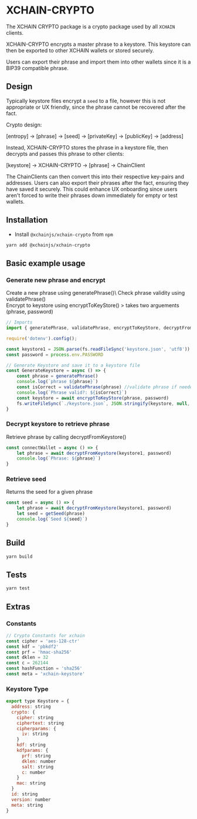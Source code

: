 # XCHAIN-CRYPTO

The XCHAIN CRYPTO package is a crypto package used by all `XCHAIN` clients.

XCHAIN-CRYPTO encrypts a master phrase to a keystore. This keystore can then be exported to other XCHAIN wallets or stored securely.

Users can export their phrase and import them into other wallets since it is a BIP39 compatible phrase.

## Design

Typically keystore files encrypt a `seed` to a file, however this is not appropriate or UX friendly, since the phrase cannot be recovered after the fact.

Crypto design:

[entropy] -> [phrase] -> [seed] -> [privateKey] -> [publicKey] -> [address]

Instead, XCHAIN-CRYPTO stores the phrase in a keystore file, then decrypts and passes this phrase to other clients:

[keystore] -> XCHAIN-CRYPTO -> [phrase] -> ChainClient

The ChainClients can then convert this into their respective key-pairs and addresses.
Users can also export their phrases after the fact, ensuring they have saved it securely. This could enhance UX onboarding since users aren't forced to write their phrases down immediately for empty or test wallets.


## Installation

- Install `@xchainjs/xchain-crypto` from `npm`

```bash
yarn add @xchainjs/xchain-crypto
```

## Basic example usage

### Generate new phrase and encrypt

Create a new phrase using generatePhrase()\ 
Check phrase validity using validatePhrase()\
Encrypt to keystore using encryptToKeyStore() > takes two arguements (phrase, password)

```js
// Imports
import { generatePhrase, validatePhrase, encryptToKeyStore, decryptFromKeystore } from "@xchainjs/xchain-crypto"

require('dotenv').config();

const keystore1 = JSON.parse(fs.readFileSync('keystore.json', 'utf8'))
const password = process.env.PASSWORD

// Generate Keystore and save it to a keystore file
const GenerateKeystore = async () => {
    const phrase = generatePhrase()
    console.log(`phrase ${phrase}`)
    const isCorrect = validatePhrase(phrase) //validate phrase if needed returns Boolean
    console.log(`Phrase valid?: ${isCorrect}`)
    const keystore = await encryptToKeyStore(phrase, password)
    fs.writeFileSync(`./keystore.json`, JSON.stringify(keystore, null, 4), 'utf8')
}
```

### Decrypt keystore to retrieve phrase

Retrieve phrase by calling decryptFromKeystore() 
```ts
const connectWallet = async () => {
    let phrase = await decryptFromKeystore(keystore1, password)
    console.log(`Phrase: ${phrase}`)
}
```

### Retrieve seed

Returns the seed for a given phrase 

```ts
const seed = async () => {
    let phrase = await decryptFromKeystore(keystore1, password)
    let seed = getSeed(phrase)
    console.log(`Seed ${seed}`)
}
```

## Build

```bash
yarn build
```

## Tests

```bash
yarn test
```

## Extras

### Constants

```js
// Crypto Constants for xchain
const cipher = 'aes-128-ctr'
const kdf = 'pbkdf2'
const prf = 'hmac-sha256'
const dklen = 32
const c = 262144
const hashFunction = 'sha256'
const meta = 'xchain-keystore'
```

### Keystore Type

```js
export type Keystore = {
  address: string
  crypto: {
    cipher: string
    ciphertext: string
    cipherparams: {
      iv: string
    }
    kdf: string
    kdfparams: {
      prf: string
      dklen: number
      salt: string
      c: number
    }
    mac: string
  }
  id: string
  version: number
  meta: string
}
```

